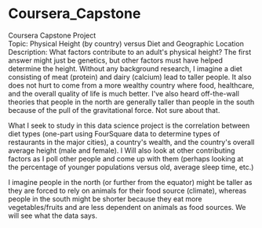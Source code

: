 # Coursera_Capstone
Coursera Capstone Project
<br>
Topic: Physical Height (by country) versus Diet and Geographic Location
<br>
Description: What factors contribute to an adult's physical height? The first answer might just be genetics, but other factors must have helped determine the height. Without any background research, I imagine a diet consisting of meat (protein) and dairy (calcium) lead to taller people. It also does not hurt to come from a more wealthy country where food, healthcare, and the overall quality of life is much better. I've also heard off-the-wall theories that people in the north are generally taller than people in the south because of the pull of the gravitational force. Not sure about that.

What I seek to study in this data science project is the correlation between diet types (one-part using FourSquare data to determine types of restaurants in the major cities), a country's wealth, and the country's overall average height (male and female). I Will also look at other contributing factors as I poll other people and come up with them (perhaps looking at the percentage of younger populations versus old, average sleep time, etc.)

I imagine people in the north (or further from the equator) might be taller as they are forced to rely on animals for their food source (climate), whereas people in the south might be shorter because they eat more vegetables/fruits and are less dependent on animals as food sources. We will see what the data says.

